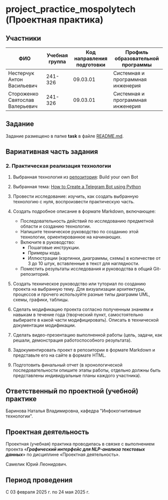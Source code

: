 # project_practice_mospolytech (Проектная практика)

## Участники

| ФИО | Учебная группа | Код направления подготовки | Профиль образовательной программы |
|-|-|-|-|
| Нестерчук Антон Васильевич | 241-326 | 09.03.01 | Системная и программная инженерия |
| Стороженко Святослав Валерьевич | 241-326 | 09.03.01 | Системная и программная инженерия |

## Задание

Задание размещено в папке **task** в файле [README.md](task/README.md).

## Вариативная часть задания
### 2. Практическая реализация технологии
1. Выбранная технология из [репозитория](https://github.com/codecrafters-io/build-your-own-x): Build your own Bot <br>
2. Выбранная тема: [How to Create a Telegram Bot using Python](https://www.freecodecamp.org/news/how-to-create-a-telegram-bot-using-python/) <br>
3. Провести исследование: изучить, как создать выбранную технологию с нуля, воспроизвести практическую часть. <br>
4. Создать подробное описание в формате Markdown, включающее:
	- Последовательность действий по исследованию предметной области и созданию технологии.
	- Напишите техническое руководство по созданию этой технологии, ориентированное на начинающих.
	- Включите в руководство:
		+ Пошаговые инструкции.
		+ Примеры кода.
		+ Иллюстрации (картинки, диаграммы, схемы) в количестве от 3 до 10 штук, вставленные в текст для наглядности.
	- Поместить результаты исследования и руководства в общий Git-репозиторий.

5. Создать техническое руководство или туториал по созданию проекта на выбранную тему. Для визуализации архитектуры, процессов и прочего используйте разные типы диаграмм UML, схемы, графики, таблицы. <br>
6. Сделать модификацию проекта согласно полученным знаниям и навыкам в течение года (творческий пункт, самостоятельно выбираете в какой части модифицировать). Описать в технической документации модификации. <br>
7. Сделать видео-презентацию выполненной работы (цель, задачи, как решали, демонстрация работоспособного результата). <br>
8. Задокументировать проект в репозитории в формате Markdown и представьте его на сайте в формате HTML. <br>
9. Подготовить финальный отчет (в хронологической последовательности опишите этапы работы, отдельно должны быть представлены индивидуальные планы каждого участника). <br>

## Ответственный по проектной (учебной) практике

Баринова Наталья Владимировна, кафедра "Инфокогнитивные технологии".

## Проектная деятельность

Проектная (учебная) практика проводилась в связке с выполнением проекта «***Графический интерфейс для NLP-анализа текстовых данных***» по дисциплине «Проектная деятельность».

Самелик Юрий Леонидович.

## Период проведения

С 03 февраля 2025 г. по 24 мая 2025 г.

